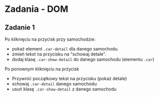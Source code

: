 # Zadania - DOM

## Zadanie 1
Po kliknięciu na przycisk przy samochodzie:
- pokaż element `.car-detail` dla danego samochodu.
- zmień tekst na przycisku na "schowaj detale".
- dodaj klasę `.car-show-detail` do danego samochodu (elementu `.car`)

Po ponownym kliknięciu na przycisk
- Przywróć początkowy tekst na przycisku (pokaż detale)
- schowaj `.car-detail` danego samochodu
- usuń klasę `.car-show-detail` z danego samochodu